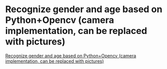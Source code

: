 # Recognize gender and age based on Python+Opencv (camera implementation, can be replaced with pictures)
[Recognize gender and age based on Python+Opencv (camera implementation, can be replaced with pictures)](https://aiwithcloud.com/2022/09/16/recognize_gender_and_age_based_on_pythonopencv_camera_implementation_can_be_replaced_with_pictures/)